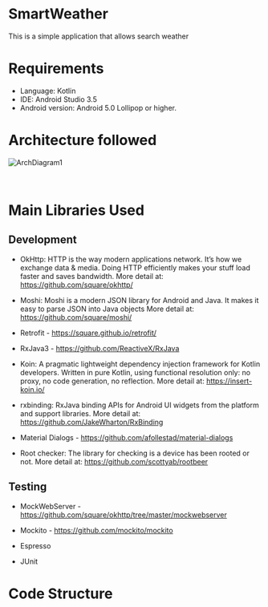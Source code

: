 # SmartWeather
This is a simple application that allows search weather


# Requirements
- Language: Kotlin
- IDE: Android Studio 3.5
- Android version: Android 5.0 Lollipop or higher.

# Architecture followed

![ArchDiagram1](https://user-images.githubusercontent.com/39777674/71248284-78d00800-2340-11ea-9077-080e29a8c918.png)

<br>

# Main Libraries Used

## Development
- OkHttp: HTTP is the way modern applications network. It’s how we exchange data & media. Doing HTTP efficiently makes your stuff load faster and saves bandwidth.
More detail at: https://github.com/square/okhttp/

- Moshi: Moshi is a modern JSON library for Android and Java. It makes it easy to parse JSON into Java objects
More detail at: https://github.com/square/moshi/

- Retrofit -  https://square.github.io/retrofit/

- RxJava3 - https://github.com/ReactiveX/RxJava

- Koin: A pragmatic lightweight dependency injection framework for Kotlin developers. Written in pure Kotlin, using functional resolution only: no proxy, no code generation, no reflection.
More detail at: https://insert-koin.io/

- rxbinding: RxJava binding APIs for Android UI widgets from the platform and support libraries.
More detail at: https://github.com/JakeWharton/RxBinding

- Material Dialogs - https://github.com/afollestad/material-dialogs

- Root checker: The library for checking is a device has been rooted or not.
More detail at: https://github.com/scottyab/rootbeer

## Testing

- MockWebServer - https://github.com/square/okhttp/tree/master/mockwebserver

- Mockito - https://github.com/mockito/mockito

- Espresso

- JUnit


# Code Structure
